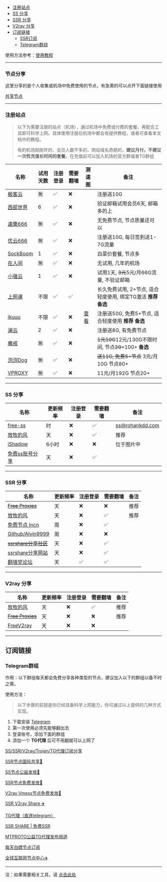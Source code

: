 - [注册站点](#注册站点)
- [SS 分享](#ss-分享)
- [SSR 分享](#ssr-分享)
- [V2ray 分享](#v2ray-分享)
- [订阅链接](#订阅链接)
	- [SSR订阅](#ssr订阅)
	- [Telegram群组](#telegram群组)


使用方法参考：[使用教程](README.md#使用教程)

---

### 节点分享

这里分享的是个人收集或机场中免费使用的节点，有急需的可以点开下面链接使用

[共享节点](http://mtw.so/6paLum)

---

### 注册站点

> 以下为需要注册的站点（机场），通过机场中免费或付费的套餐，再配合工具即可科学上网。具体使用注册后机场中都会有提供教程，或者可查看本文档中的教程。
> 
> 有的机场刚刚开的、会员人数不多的、网站域名奇葩的，**建议月付，不建议一次性充值长时间的套餐**，在充值前可以加入机场的官方群或者TG群组

| 名称                                                         | 试用天数 | 注册登录 | 需要翻墙 | 测速图     | 备注         |
| ------------------------------------------------------------ | -------- | -------- | -------- | -------- | -------- |
| [极客云](https://jike138.com/auth/register?code=kP24)         | 🈚️    | ✅        | ❌        |  | 注册送10G |
| [西部世界](https://wwsj1783.xyz/i/iv220807/NYyp0Iw) | 6       | ✅        | ❌        |  | 验证邮箱试用会员6天, 邮箱多的上 |
| [速鹰666](https://suying222.net/auth/register?code=MwSm)     | 🈚️    | ✅        | ❌       |  | 无免费节点, 节点质量还可以 |
| [优云666](https://youyun222.net/auth/register?code=8G2d) | 🈚️    | ✅        | ❌      |  | 注册送10G, 每日签到送1-7G流量 |
| [SockBoom](https://sockboom.asia/auth/register?affid=96955) | 1       | ✅        | ❌        |  | 白菜价套餐, 节点多 |
| [在人间](https://www.lovefromgelifen.xyz/#/register?code=8PJFt15j)     | 🈚️    | ✅        | ❌       |  | 无试用, 几年的机场 |
| [小强云](https://xqcloud.net/#/register?code=B9i21kYv) | 1 | ✅ | ❌ |  | 试用1天, ~~3元~~5元/月66G流量, 不验证邮箱 |
| [上网课](https://shangwangke.org/auth/register?code=eEYi) | 不限 | ✅ | ✅ |  | 长久免费试用, 2+节点, 适合轻度使用, 绑定TG激活 **推荐** **备选** |
| [ikuuu](https://ikuuu.co/user) | 不限 | ✅ | ❌ | [查看](./files/speedtest/20220807-141006.png) | 注册送50G, 免费5+节点, 适合轻度使用 **推荐** **备选** |
| [澜云](https://ep.0318.cyou/#/register?code=Prr72kPG) | 2 | ✅ | ❌ |  | 注册送8G, 有免费节点 |
| [魔戒](https://www.mojie.cyou/#/register?code=bpuw3ZbF) | 🈚️ | ✅ | ❌ |  | ~~1元10G~~12元/130G不限时间, 节点~~20+~~100+ **备选** |
| [泡泡Dog](https://www.paopao.dog/index.php#/register?code=0tGRqVWN) | 🈚️ | ✅ | ❌ |  | ~~送11G, 免费5+节点~~ 3元/月10G 节点80+ |
| [VPROXY](https://vproxy.us/#/register?code=JDQZCQyc) | 🈚️ | ✅ | ❌ |  | 11元/月192G 节点20+ |



---

### SS 分享

| 名称                                                         | 更新频率 | 注册登录 | 需要翻墙 | 备注         |
| ------------------------------------------------------------ | -------- | -------- | -------- | ------------ |
| [free-ss](https://free-ss.site/)                           | 时       | ❌        | ✅        | ss@rohankdd.com |
| [放牧的风](https://www.youneed.win/free-ss)         | 天       | ❌        | ✅        | 推荐         |
| [iShadow](https://get.ishadowx.biz/)                           | 6小时    | ❌        | ❌        | 位于图片中 |
| [免费ss账号分享](https://freefq.com/free-ss/) | 天 | ❌ | ✅ |  |

---

### SSR 分享

| 名称                                                         | 更新频率 | 注册登录 | 需要翻墙 | 备注         |
| ------------------------------------------------------------ | -------- | -------- | -------- | ------------ |
| ~~[Free Proxies](https://proxypoolsstest.herokuapp.com/)~~           | 天       | ❌        | ❌        | 推荐                |
| [放牧的风](https://www.youneed.win/free-ssr)         | 天       | ❌        | ✅        | 推荐         |
| [免费节点 Incn](https://lncn.org/)                           | 周       | ❌        | ✅        |            |
| [Github/Alvin9999](https://github.com/Alvin9999/new-pac/wiki/ss%E5%85%8D%E8%B4%B9%E8%B4%A6%E5%8F%B7) | 周       | ❌        | ❌        |              |
| ~~[ssrshare分享社区](https://www.ssrshare.com/forums/ssr-socks-v2ray.2/)~~ | 天       | ❌        | ✅       |              |
| [ssrshare分享网站](https://ssrtool.us/tool/free_ssr) | 天       | ❌        | ✅        |              |
| [翻墙党论坛](https://fanqiangdang.com/)                      | 天       | ✅        | ✅        |              |


---


### V2ray 分享

| 名称                                                         | 更新频率 | 注册登录 | 需要翻墙 | 备注         |
| ------------------------------------------------------------ | -------- | -------- | -------- | ------------ |
| [放牧的风](https://www.youneed.win/free-v2ray)               | 天       | ❌        | ✅        | 推荐                |
| ~~[Free Proxies](https://proxypoolsstest.herokuapp.com/)~~           | 天       | ❌        | ❌        | 推荐                |
| [FreeV2ray](https://view.freev2ray.org/)               | 天       | ❌        | ❌        |                 |


---

## 订阅链接

### Telegram群组

作用：以下群组每天都会免费分享各种类型的节点，建议加入以下的群组以备不时之需。

使用方法：

> 以下步骤的前提是你已经具备科学上网能力，你可通过以上提供的几种方式实现。

1. 下载安装 [Telegram](https://telegram.org/)
2. 第一次使用必须先能够翻出去
3. 登录账号，添加下面的群组
4. 添加一个 **TG代理** 后可不用翻就可以上网了

[SS/SSR/V2ray/Trojan/TG代理订阅分享](https://t.me/SSRSUB)

[SSR节点国际共享🚀](https://t.me/ShadowsocksRssr)

[SS节点公益发放🚀](https://t.me/ssList)

[SSR节点免费发放🚀](https://t.me/ssrList)

[V2ray,Vmess节点免费发放🚀](https://t.me/V2List)

[SSR V2ray Share ✈️](https://t.me/freeshadowsock)

[TG代理（直连telegram）](https://t.me/socks5list)

[SSR SHARE | 免费SSR](https://t.me/ssrshares)

[MTPROTO公益TG代理发布频道](https://t.me/onessr)

[每天白嫖节点订阅](https://t.me/baipiaojiedian)

[全球互联网节点中心✈️](https://t.me/ShareCentre)


---

注：如果需要相关工具，请 [点击此处](https://github.com/selierlin/Share-SSR-V2ray/blob/master/tools.md)

